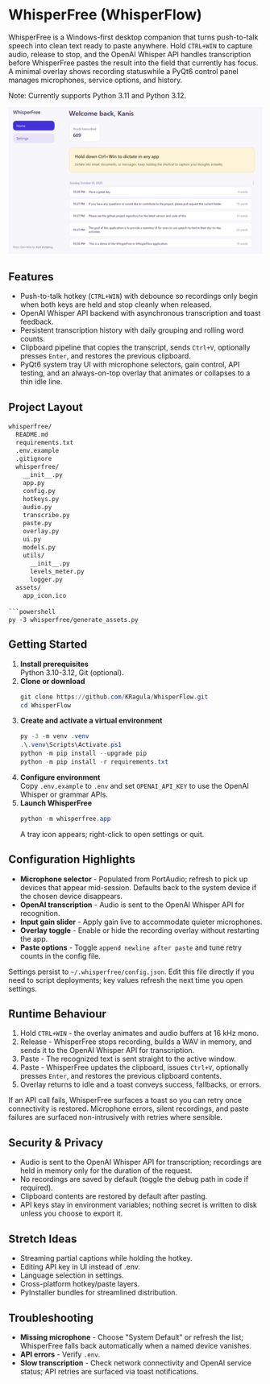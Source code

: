# WhisperFree (WhisperFlow)

WhisperFree is a Windows-first desktop companion that turns push-to-talk speech into clean text ready to paste anywhere. Hold `CTRL+WIN` to capture audio, release to stop, and the OpenAI Whisper API handles transcription before WhisperFree pastes the result into the field that currently has focus. A minimal overlay shows recording statuswhile a PyQt6 control panel manages microphones, service options, and history.

Note: Currently supports Python 3.11 and Python 3.12. 

![Alt text](/assets/demo.png)

## Features
- Push-to-talk hotkey (`CTRL+WIN`) with debounce so recordings only begin when both keys are held and stop cleanly when released.
- OpenAI Whisper API backend with asynchronous transcription and toast feedback.
- Persistent transcription history with daily grouping and rolling word counts.
- Clipboard pipeline that copies the transcript, sends `Ctrl+V`, optionally presses `Enter`, and restores the previous clipboard.
- PyQt6 system tray UI with microphone selectors, gain control, API testing, and an always-on-top overlay that animates or collapses to a thin idle line.


## Project Layout
```
whisperfree/
  README.md
  requirements.txt
  .env.example
  .gitignore
  whisperfree/
    __init__.py
    app.py
    config.py
    hotkeys.py
    audio.py
    transcribe.py
    paste.py
    overlay.py
    ui.py
    models.py
    utils/
      __init__.py
      levels_meter.py
      logger.py
  assets/
    app_icon.ico

```powershell
py -3 whisperfree/generate_assets.py
```

## Getting Started
1. **Install prerequisites**  
   Python 3.10-3.12, Git (optional). 
2. **Clone or download**
   ```powershell
   git clone https://github.com/KRagula/WhisperFlow.git
   cd WhisperFlow
   ```
3. **Create and activate a virtual environment**
   ```powershell
   py -3 -m venv .venv
   .\.venv\Scripts\Activate.ps1
   python -m pip install --upgrade pip
   python -m pip install -r requirements.txt
   ```
4. **Configure environment**  
   Copy `.env.example` to `.env` and set `OPENAI_API_KEY` to use the OpenAI Whisper or grammar APIs.
5. **Launch WhisperFree**
   ```powershell
   python -m whisperfree.app
   ```
   A tray icon appears; right-click to open settings or quit.

## Configuration Highlights
- **Microphone selector** - Populated from PortAudio; refresh to pick up devices that appear mid-session. Defaults back to the system device if the chosen device disappears.
- **OpenAI transcription** - Audio is sent to the OpenAI Whisper API for recognition.
- **Input gain slider** - Apply gain live to accommodate quieter microphones.
- **Overlay toggle** - Enable or hide the recording overlay without restarting the app.
- **Paste options** - Toggle `append newline after paste` and tune retry counts in the config file.

Settings persist to `~/.whisperfree/config.json`. Edit this file directly if you need to script deployments; key values refresh the next time you open settings.

## Runtime Behaviour
1. Hold `CTRL+WIN` - the overlay animates and audio buffers at 16 kHz mono.
2. Release - WhisperFree stops recording, builds a WAV in memory, and sends it to the OpenAI Whisper API for transcription.
3. Paste - The recognized text is sent straight to the active window.
4. Paste - WhisperFree updates the clipboard, issues `Ctrl+V`, optionally presses `Enter`, and restores the previous clipboard contents.
5. Overlay returns to idle and a toast conveys success, fallbacks, or errors.

If an API call fails, WhisperFree surfaces a toast so you can retry once connectivity is restored. Microphone errors, silent recordings, and paste failures are surfaced non-intrusively with retries where sensible.

## Security & Privacy
- Audio is sent to the OpenAI Whisper API for transcription; recordings are held in memory only for the duration of the request.
- No recordings are saved by default (toggle the debug path in code if required).
- Clipboard contents are restored by default after pasting.
- API keys stay in environment variables; nothing secret is written to disk unless you choose to export it.

## Stretch Ideas
- Streaming partial captions while holding the hotkey.
- Editing API key in UI instead of .env.
- Language selection in settings.
- Cross-platform hotkey/paste layers.
- PyInstaller bundles for streamlined distribution.

## Troubleshooting
- **Missing microphone** - Choose "System Default" or refresh the list; WhisperFree falls back automatically when a named device vanishes.
- **API errors** - Verify `.env`.
- **Slow transcription** - Check network connectivity and OpenAI service status; API retries are surfaced via toast notifications.

